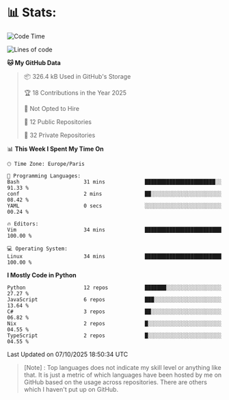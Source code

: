 

<h1>📊 Stats:</h1>

<!--START_SECTION:waka-->
![Code Time](http://img.shields.io/badge/Code%20Time-954%20hrs%2017%20mins-blue)

![Lines of code](https://img.shields.io/badge/From%20Hello%20World%20I%27ve%20Written-6.8%20million%20lines%20of%20code-blue)

**🐱 My GitHub Data** 

> 📦 326.4 kB Used in GitHub's Storage 
 > 
> 🏆 18 Contributions in the Year 2025
 > 
> 🚫 Not Opted to Hire
 > 
> 📜 12 Public Repositories 
 > 
> 🔑 32 Private Repositories 
 > 
📊 **This Week I Spent My Time On** 

```text
🕑︎ Time Zone: Europe/Paris

💬 Programming Languages: 
Bash                     31 mins             ███████████████████████░░   91.33 % 
conf                     2 mins              ██░░░░░░░░░░░░░░░░░░░░░░░   08.42 % 
YAML                     0 secs              ░░░░░░░░░░░░░░░░░░░░░░░░░   00.24 % 

🔥 Editors: 
Vim                      34 mins             █████████████████████████   100.00 % 

💻 Operating System: 
Linux                    34 mins             █████████████████████████   100.00 % 
```

**I Mostly Code in Python** 

```text
Python                   12 repos            ███████░░░░░░░░░░░░░░░░░░   27.27 % 
JavaScript               6 repos             ███░░░░░░░░░░░░░░░░░░░░░░   13.64 % 
C#                       3 repos             ██░░░░░░░░░░░░░░░░░░░░░░░   06.82 % 
Nix                      2 repos             █░░░░░░░░░░░░░░░░░░░░░░░░   04.55 % 
TypeScript               2 repos             █░░░░░░░░░░░░░░░░░░░░░░░░   04.55 % 
```




 Last Updated on 07/10/2025 18:50:34 UTC
<!--END_SECTION:waka-->

 > [Note] : Top languages does not indicate my skill level or anything like that. It is just a metric of which languages have been hosted by me on GitHub based on the usage across repositories. There are others which I haven't put up on GitHub.</span>
